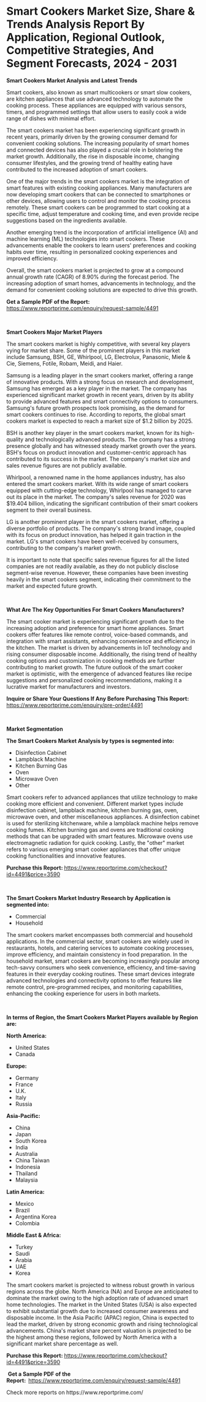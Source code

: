 <p><h1>Smart Cookers Market Size, Share & Trends Analysis Report By Application, Regional Outlook, Competitive Strategies, And Segment Forecasts, 2024 - 2031</h1></p><p><strong>Smart Cookers Market Analysis and Latest Trends</strong></p>
<p><p>Smart cookers, also known as smart multicookers or smart slow cookers, are kitchen appliances that use advanced technology to automate the cooking process. These appliances are equipped with various sensors, timers, and programmed settings that allow users to easily cook a wide range of dishes with minimal effort.</p><p>The smart cookers market has been experiencing significant growth in recent years, primarily driven by the growing consumer demand for convenient cooking solutions. The increasing popularity of smart homes and connected devices has also played a crucial role in bolstering the market growth. Additionally, the rise in disposable income, changing consumer lifestyles, and the growing trend of healthy eating have contributed to the increased adoption of smart cookers.</p><p>One of the major trends in the smart cookers market is the integration of smart features with existing cooking appliances. Many manufacturers are now developing smart cookers that can be connected to smartphones or other devices, allowing users to control and monitor the cooking process remotely. These smart cookers can be programmed to start cooking at a specific time, adjust temperature and cooking time, and even provide recipe suggestions based on the ingredients available.</p><p>Another emerging trend is the incorporation of artificial intelligence (AI) and machine learning (ML) technologies into smart cookers. These advancements enable the cookers to learn users' preferences and cooking habits over time, resulting in personalized cooking experiences and improved efficiency.</p><p>Overall, the smart cookers market is projected to grow at a compound annual growth rate (CAGR) of 8.90% during the forecast period. The increasing adoption of smart homes, advancements in technology, and the demand for convenient cooking solutions are expected to drive this growth.</p></p>
<p><strong>Get a Sample PDF of the Report:&nbsp;</strong> <a href="https://www.reportprime.com/enquiry/request-sample/4491">https://www.reportprime.com/enquiry/request-sample/4491</a></p>
<p>&nbsp;</p>
<p><strong>Smart Cookers Major Market Players</strong></p>
<p><p>The smart cookers market is highly competitive, with several key players vying for market share. Some of the prominent players in this market include Samsung, BSH, GE, Whirlpool, LG, Electrolux, Panasonic, Miele & Cie, Siemens, Fotile, Robam, Meidi, and Haier.</p><p>Samsung is a leading player in the smart cookers market, offering a range of innovative products. With a strong focus on research and development, Samsung has emerged as a key player in the market. The company has experienced significant market growth in recent years, driven by its ability to provide advanced features and smart connectivity options to consumers. Samsung's future growth prospects look promising, as the demand for smart cookers continues to rise. According to reports, the global smart cookers market is expected to reach a market size of $1.2 billion by 2025.</p><p>BSH is another key player in the smart cookers market, known for its high-quality and technologically advanced products. The company has a strong presence globally and has witnessed steady market growth over the years. BSH's focus on product innovation and customer-centric approach has contributed to its success in the market. The company's market size and sales revenue figures are not publicly available.</p><p>Whirlpool, a renowned name in the home appliances industry, has also entered the smart cookers market. With its wide range of smart cookers equipped with cutting-edge technology, Whirlpool has managed to carve out its place in the market. The company's sales revenue for 2020 was $19.404 billion, indicating the significant contribution of their smart cookers segment to their overall business.</p><p>LG is another prominent player in the smart cookers market, offering a diverse portfolio of products. The company's strong brand image, coupled with its focus on product innovation, has helped it gain traction in the market. LG's smart cookers have been well-received by consumers, contributing to the company's market growth.</p><p>It is important to note that specific sales revenue figures for all the listed companies are not readily available, as they do not publicly disclose segment-wise revenue. However, these companies have been investing heavily in the smart cookers segment, indicating their commitment to the market and expected future growth.</p></p>
<p>&nbsp;</p>
<p><strong>What Are The Key Opportunities For Smart Cookers Manufacturers?</strong></p>
<p><p>The smart cooker market is experiencing significant growth due to the increasing adoption and preference for smart home appliances. Smart cookers offer features like remote control, voice-based commands, and integration with smart assistants, enhancing convenience and efficiency in the kitchen. The market is driven by advancements in IoT technology and rising consumer disposable income. Additionally, the rising trend of healthy cooking options and customization in cooking methods are further contributing to market growth. The future outlook of the smart cooker market is optimistic, with the emergence of advanced features like recipe suggestions and personalized cooking recommendations, making it a lucrative market for manufacturers and investors.</p></p>
<p><strong>Inquire or Share Your Questions If Any Before Purchasing This Report:</strong> <a href="https://www.reportprime.com/enquiry/pre-order/4491">https://www.reportprime.com/enquiry/pre-order/4491</a></p>
<p>&nbsp;</p>
<p><strong>Market Segmentation</strong></p>
<p><strong>The Smart Cookers Market Analysis by types is segmented into:</strong></p>
<p><ul><li>Disinfection Cabinet</li><li>Lampblack Machine</li><li>Kitchen Burning Gas</li><li>Oven</li><li>Microwave Oven</li><li>Other</li></ul></p>
<p><p>Smart cookers refer to advanced appliances that utilize technology to make cooking more efficient and convenient. Different market types include disinfection cabinet, lampblack machine, kitchen burning gas, oven, microwave oven, and other miscellaneous appliances. A disinfection cabinet is used for sterilizing kitchenware, while a lampblack machine helps remove cooking fumes. Kitchen burning gas and ovens are traditional cooking methods that can be upgraded with smart features. Microwave ovens use electromagnetic radiation for quick cooking. Lastly, the "other" market refers to various emerging smart cooker appliances that offer unique cooking functionalities and innovative features.</p></p>
<p><strong>Purchase this Report:&nbsp;</strong><a href="https://www.reportprime.com/checkout?id=4491&price=3590">https://www.reportprime.com/checkout?id=4491&price=3590</a></p>
<p>&nbsp;</p>
<p><strong>The Smart Cookers Market Industry Research by Application is segmented into:</strong></p>
<p><ul><li>Commercial</li><li>Household</li></ul></p>
<p><p>The smart cookers market encompasses both commercial and household applications. In the commercial sector, smart cookers are widely used in restaurants, hotels, and catering services to automate cooking processes, improve efficiency, and maintain consistency in food preparation. In the household market, smart cookers are becoming increasingly popular among tech-savvy consumers who seek convenience, efficiency, and time-saving features in their everyday cooking routines. These smart devices integrate advanced technologies and connectivity options to offer features like remote control, pre-programmed recipes, and monitoring capabilities, enhancing the cooking experience for users in both markets.</p></p>
<p>&nbsp;</p>
<p><strong>In terms of Region, the Smart Cookers Market Players available by Region are:</strong></p>
<p>
    <p> <strong> North America: </strong>
        <ul>
            <li>United States</li>
            <li>Canada</li>
        </ul>
        </p> 
    <p> <strong> Europe: </strong>
        <ul>
            <li>Germany</li>
            <li>France</li>
            <li>U.K.</li>
            <li>Italy</li>
            <li>Russia</li>
        </ul>
        </p> 
    <p> <strong> Asia-Pacific: </strong>
        <ul>
            <li>China</li>
            <li>Japan</li>
            <li>South Korea</li>
            <li>India</li>
            <li>Australia</li>
            <li>China Taiwan</li>
            <li>Indonesia</li>
            <li>Thailand</li>
            <li>Malaysia</li>
        </ul>
        </p> 
    <p> <strong> Latin America: </strong>
        <ul>
            <li>Mexico</li>
            <li>Brazil</li>
            <li>Argentina Korea</li>
            <li>Colombia</li>
        </ul>
        </p> 
    <p> <strong> Middle East & Africa: </strong>
        <ul>
            <li>Turkey</li>
            <li>Saudi</li>
            <li>Arabia</li>
            <li>UAE</li>
            <li>Korea</li>
        </ul>
    </p>
    </p>
<p><p>The smart cookers market is projected to witness robust growth in various regions across the globe. North America (NA) and Europe are anticipated to dominate the market owing to the high adoption rate of advanced smart home technologies. The market in the United States (USA) is also expected to exhibit substantial growth due to increased consumer awareness and disposable income. In the Asia Pacific (APAC) region, China is expected to lead the market, driven by strong economic growth and rising technological advancements. China's market share percent valuation is projected to be the highest among these regions, followed by North America with a significant market share percentage as well.</p></p>
<p><strong>Purchase this Report: </strong><a href="https://www.reportprime.com/checkout?id=4491&price=3590">https://www.reportprime.com/checkout?id=4491&price=3590</a></p>
<p>&nbsp;<strong>Get a Sample PDF of the Report:&nbsp;&nbsp;</strong><a href="https://www.reportprime.com/enquiry/request-sample/4491">https://www.reportprime.com/enquiry/request-sample/4491</a></p>
<p><strong></strong></p>
<p>Check more reports on https://www.reportprime.com/</p>